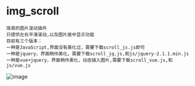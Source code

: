 # img_scroll
	简易的图片滚动插件
	只提供左右平滑滚动,以及图片居中显示功能
	目前有三个版本：
	一种是JavaScript,界面没有美化过，需要下载scroll_js.js即可
	一种是jquery，界面稍作美化，需要下载scroll_jq.js,和js/jquery-2.1.1.min.js
	一种是vue+jquery，界面稍作美化，动态插入图片,需要下载scroll_vue.js,和js/vue.js
	
![image](http://github.com/sxlcjqq/img_scroll/img/20180118115909.png)	


